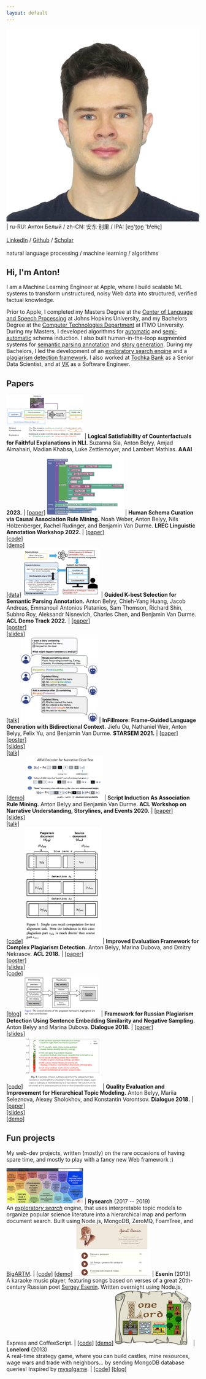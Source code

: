 ```yaml
---
layout: default
---
```


<img class="profile-picture" src="img/about/anton.jpg"> | ru-RU: Антон Белый / zh-CN: 安东·别里 / IPA: [ɐn̪'t̪o̞n̪ 'bʲeɫɨç] <br><br> [LinkedIn](https://www.linkedin.com/in/anton-belyy-99704310b/) / [Github](https://github.com/AVBelyy/) / [Scholar](https://scholar.google.com/citations?user=okfWOCsAAAAJ) <br><br> natural language processing / machine learning / algorithms

## Hi, I'm Anton!
I am a Machine Learning Engineer at Apple, where I build scalable ML systems to transform unstructured, noisy Web data into structured, verified factual knowledge.

Prior to Apple, I completed my Masters Degree at the [Center of Language and Speech Processing](https://www.clsp.jhu.edu/) at Johns Hopkins University, and my Bachelors Degree at the [Computer Technologies Department](https://ct.itmo.ru/) at ITMO University.  During my Masters, I developed algorithms for [automatic](https://aclanthology.org/2020.nuse-1.7/) and [semi-automatic](http://www.lrec-conf.org/proceedings/lrec2022/workshops/LAWXVI/pdf/2022.lawxvi-1.17.pdf) schema induction.  I also built human-in-the-loop augmented systems for [semantic parsing annotation](https://aclanthology.org/2022.acl-demo.11/) and [story generation](https://aclanthology.org/2021.starsem-1.12/).  During my Bachelors, I led the development of an [exploratory search engine](https://github.com/AVBelyy/Rysearch) and a [plagiarism detection framework](http://itmo.news/en/science/it/news/8440/).  I also worked at [Tochka Bank](https://tochka.com/) as a Senior Data Scientist, and at [VK](https://en.wikipedia.org/wiki/VK_(service)) as a Software Engineer.

## Papers

<img src="img/publications/ftc.png" alt="FTC paper" style="width: 200px"/> | **Logical Satisfiability of Counterfactuals for Faithful Explanations in NLI.** Suzanna Sia, Anton Belyy, Amjad Almahairi, Madian Khabsa, Luke Zettlemoyer, and Lambert Mathias. **AAAI 2023.** | [[paper]](https://ojs.aaai.org/index.php/AAAI/article/view/26174)
<img src="img/projects/schema-blocks.png" alt="Schema paper" style="width: 200px"/> | **Human Schema Curation via Causal Association Rule Mining.** Noah Weber, Anton Belyy, Nils Holzenberger, Rachel Rudinger, and Benjamin Van Durme. **LREC Linguistic Annotation Workshop 2022.** | [[paper]](http://www.lrec-conf.org/proceedings/lrec2022/workshops/LAWXVI/pdf/2022.lawxvi-1.17.pdf)<br>[[code]](http://github.com/AVBelyy/SchemaBlocks)<br>[[demo]](http://sb.retloko.org)<br>[[data]](https://nlp.jhu.edu/schemas/)
<img src="img/publications/guidedkbest.png" alt="Guided K-best" style="width: 200px"/> | **Guided K-best Selection for Semantic Parsing Annotation.** Anton Belyy, Chieh-Yang Huang, Jacob Andreas, Emmanouil Antonios Platanios, Sam Thomson, Richard Shin, Subhro Roy, Aleksandr Nisnevich, Charles Chen, and Benjamin Van Durme. **ACL Demo Track 2022.** | [[paper]](https://aclanthology.org/2022.acl-demo.11.pdf)<br>[[poster]](https://static.retloko.org/posters/belyyetal2022guidedkbest-poster.pdf)<br>[[slides]](https://static.retloko.org/slides/belyyetal2022guidedkbest-slides.pdf)<br>[[talk]](https://youtu.be/jSEJfHotBdY)
<img src="img/publications/infillmore.png" alt="InFillmore" style="width: 200px"/> | **InFillmore: Frame-Guided Language Generation with Bidirectional Context.** Jiefu Ou, Nathaniel Weir, Anton Belyy, Felix Yu, and Benjamin Van Durme. **STARSEM 2021.** | [[paper]](https://aclanthology.org/2021.starsem-1.12.pdf)<br>[[poster]](https://static.retloko.org/posters/ouetal2021infillmore-poster.pdf)<br>[[slides]](https://static.retloko.org/slides/ouetal2021infillmore-slides.pdf)<br>[[talk]](https://static.retloko.org/talks/ouetal2021infillmore-talk.mp4)<br>[[demo]](https://nlp.jhu.edu/demos/infillmore)
<img src="img/publications/si-as-arm.png" alt="SI as ARM" style="width: 200px"/> | **Script Induction As Association Rule Mining.** Anton Belyy and Benjamin Van Durme. **ACL Workshop on Narrative Understanding, Storylines, and Events 2020.** | [[paper]](https://www.aclweb.org/anthology/2020.nuse-1.7/)<br>[[slides]](https://static.retloko.org/slides/belyy2020siarm-slides.pdf)<br>[[talk]](https://slideslive.com/38929746/script-induction-as-association-rule-mining)<br>[[code]](https://github.com/AVBelyy/arm-nachos)
<img src="img/publications/normplagdet.png" alt="Normplagdet screenshot" style="width: 200px"/> | **Improved Evaluation Framework for Complex Plagiarism Detection.** Anton Belyy, Marina Dubova, and Dmitry Nekrasov. **ACL 2018.** | [[paper]](http://www.aclweb.org/anthology/P18-2026)<br>[[poster]](http://anthology.aclweb.org/attachments/P18-2026.Poster.pdf)<br>[[slides]](https://static.retloko.org/slides/belyyetal2018normplagdet-slides.pdf)<br>[[code]](https://github.com/AVBelyy/normplagdet)<br>[[blog]](https://news.itmo.ru/en/science/it/news/8440/)
<img src="img/publications/rusplagiarism.png" alt="Russian plagiarism detection" style="width: 200px"/> | **Framework for Russian Plagiarism Detection Using Sentence Embedding Similarity and Negative Sampling.** Anton Belyy and Marina Dubova. **Dialogue 2018.** | [[paper]](http://www.dialog-21.ru/media/4289/belyyav_dubovama.pdf)<br>[[slides]](http://www.dialog-21.ru/media/4351/belyy_dubova.pdf)<br>[[code]](https://github.com/AVBelyy/hack-the-plag-2017) 
<img src="img/publications/hartm.png" alt="Hiearchical ARTM improvement" style="width: 200px"/> | **Quality Evaluation and Improvement for Hierarchical Topic Modeling.** Anton Belyy, Mariia Seleznova, Alexey Sholokhov, and Konstantin Vorontsov. **Dialogue 2018.** | [[paper]](http://www.dialog-21.ru/media/4562/belyyavplusetal.pdf)<br>[[slides]](http://www.dialog-21.ru/media/4352/belyy_seleznova.pdf)<br>[[demo]](https://github.com/AVBelyy/Rysearch)

## Fun projects

My web-dev projects, written (mostly) on the rare occasions of having spare time, and mostly to play with a fancy new Web framework :)

<img src="img/projects/rysearch.jpg" alt="rysearch screenshot" style="width: 200px"/> | **Rysearch** (2017 -- 2019) <br> An [explorato*ry* *search*](https://en.wikipedia.org/wiki/Exploratory_search) engine, that uses interpretable topic models to organize popular science literature into a hierarchical map and perform document search. Built using Node.js, MongoDB, ZeroMQ, FoamTree, and [BigARTM](https://github.com/bigartm/bigartm). | [[code]](http://github.com/AVBelyy/Rysearch) [[demo]](http://rysearch.retloko.org)
<img src="img/projects/esenin.jpg" alt="esenin screenshot" style="width: 200px"/> | **Esenin** (2013) <br> A karaoke music player, featuring songs based on verses of a great 20th-century Russian poet [Sergey Esenin](https://en.wikipedia.org/wiki/Sergei_Yesenin). Written overnight using Node.js, Express and CoffeeScript. | [[code]](http://github.com/AVBelyy/esenin) [[demo]](http://esenin.retloko.org)
<img src="img/projects/lonelord.jpg" alt="lonelord screenshot" style="width: 200px"/> | **Lonelord** (2013) <br> A real-time strategy game, where you can build castles, mine resources, wage wars and trade with neighbors... by sending MongoDB database queries! Inspired by [mysqlgame](https://news.ycombinator.com/item?id=5964816).  | [[code]](http://github.com/AVBelyy/lonelord) [[blog]](https://habr.com/ru/post/189614/) 
